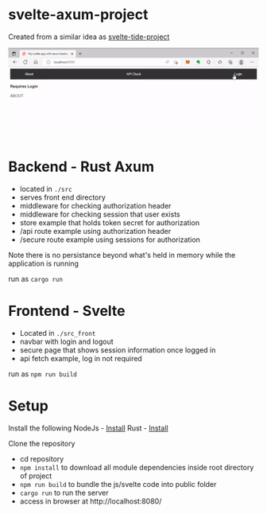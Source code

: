 # svelte-axum-project

Created from a similar idea as [svelte-tide-project](https://github.com/jbertovic/svelte-tide-project)

![](capture_localhost.gif)

# Backend - Rust Axum
- located in `./src`
- serves front end directory
- middleware for checking authorization header
- middleware for checking session that user exists
- store example that holds token secret for authorization
- /api route example using authorization header
- /secure route example using sessions for authorization

Note there is no persistance beyond what's held in memory while the application is running

run as `cargo run`

# Frontend - Svelte
- Located in `./src_front`
- navbar with login and logout
- secure page that shows session information once logged in
- api fetch example, log in not required

run as `npm run build`

# Setup

Install the following
NodeJs - [Install](https://nodejs.org/en/download/)
Rust  - [Install](https://www.rust-lang.org/tools/install)

Clone the repository
- cd repository
- `npm install` to download all module dependencies inside root directory of project
- `npm run build` to bundle the js/svelte code into public folder
- `cargo run` to run the server
- access in browser at http://localhost:8080/